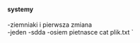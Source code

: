#### systemy
-ziemniaki i pierwsza zmiana         
 -jeden
 -sdda
 -osiem pietnasce
 cat plik.txt
 `
